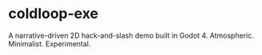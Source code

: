 # coldloop-exe
A narrative-driven 2D hack-and-slash demo built in Godot 4. Atmospheric. Minimalist. Experimental.

